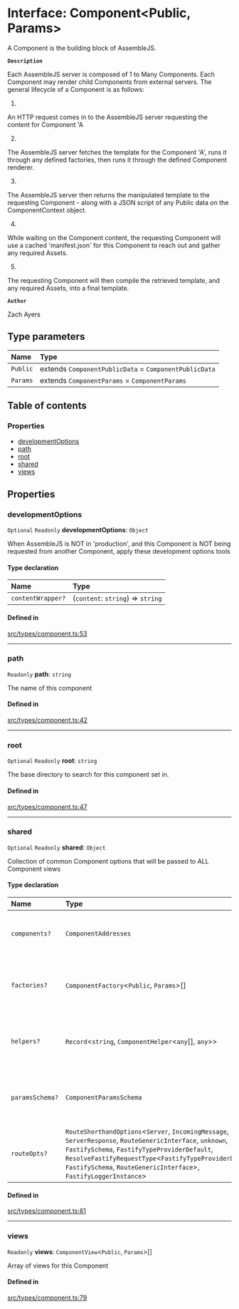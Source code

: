 # Interface: Component<Public, Params\>

A Component is the building block of AssembleJS.

**`Description`**

Each AssembleJS server is composed of 1 to Many Components.
Each Component may render child Components from external servers.
The general lifecycle of a Component is as follows:

1.
An HTTP request comes in to the AssembleJS server requesting the content for Component 'A

2.
The AssembleJS server fetches the template for the Component 'A',
runs it through any defined factories,
then runs it through the defined Component renderer.

3.
The AssembleJS server then returns the manipulated template to the requesting Component -
   along with a JSON script of any Public data on the ComponentContext object.

4.
While waiting on the Component content, the requesting Component will use a cached 'manifest.json'
   for this Component to reach out and gather any required Assets.

5.
The requesting Component will then compile the retrieved template,
  and any required Assets, into a final template.

**`Author`**

Zach Ayers

## Type parameters

| Name | Type |
| :------ | :------ |
| `Public` | extends `ComponentPublicData` = `ComponentPublicData` |
| `Params` | extends `ComponentParams` = `ComponentParams` |

## Table of contents

### Properties

- [developmentOptions](Component.md#developmentoptions)
- [path](Component.md#path)
- [root](Component.md#root)
- [shared](Component.md#shared)
- [views](Component.md#views)

## Properties

### developmentOptions

 `Optional` `Readonly` **developmentOptions**: `Object`

When AssembleJS is NOT in 'production', and this Component is NOT being requested
from another Component, apply these development options tools

#### Type declaration

| Name | Type |
| :------ | :------ |
| `contentWrapper?` | (`content`: `string`) => `string` |

#### Defined in

[src/types/component.ts:53](https://github.com/zjayers/AssembleJS/blob/3539104/src/types/component.ts#L53)

___

### path

 `Readonly` **path**: `string`

The name of this component

#### Defined in

[src/types/component.ts:42](https://github.com/zjayers/AssembleJS/blob/3539104/src/types/component.ts#L42)

___

### root

 `Optional` `Readonly` **root**: `string`

The base directory to search for this component set in.

#### Defined in

[src/types/component.ts:47](https://github.com/zjayers/AssembleJS/blob/3539104/src/types/component.ts#L47)

___

### shared

 `Optional` `Readonly` **shared**: `Object`

Collection of common Component options that will be passed to ALL Component views

#### Type declaration

| Name | Type | Description |
| :------ | :------ | :------ |
| `components?` | `ComponentAddresses` | Any Components that all views of this Component require to render appropriately |
| `factories?` | `ComponentFactory`<`Public`, `Params`\>[] | Array of Component Factories to run on the ComponentTemplate of each view, sorted by Priority |
| `helpers?` | `Record`<`string`, `ComponentHelper`<`any`[], `any`\>\> | Array of helper functions to pass to the ComponentContext for all views of this Component |
| `paramsSchema?` | `ComponentParamsSchema` | Any request parameters to be validated when making ComponentTemplate content requests |
| `routeOpts?` | `RouteShorthandOptions`<`Server`, `IncomingMessage`, `ServerResponse`, `RouteGenericInterface`, `unknown`, `FastifySchema`, `FastifyTypeProviderDefault`, `ResolveFastifyRequestType`<`FastifyTypeProviderDefault`, `FastifySchema`, `RouteGenericInterface`\>, `FastifyLoggerInstance`\> | Any Route options to use for every view of this Component. |

#### Defined in

[src/types/component.ts:61](https://github.com/zjayers/AssembleJS/blob/3539104/src/types/component.ts#L61)

___

### views

 `Readonly` **views**: `ComponentView`<`Public`, `Params`\>[]

Array of views for this Component

#### Defined in

[src/types/component.ts:79](https://github.com/zjayers/AssembleJS/blob/3539104/src/types/component.ts#L79)
